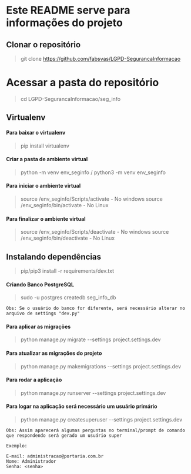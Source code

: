 # Este README serve para informações do projeto


## Clonar o repositório

> git clone https://github.com/fabsvas/LGPD-SegurancaInformacao

# Acessar a pasta do repositório

> cd LGPD-SegurancaInformacao/seg_info

## Virtualenv

#### Para baixar o virtualenv

> pip install virtualenv

#### Criar a pasta de ambiente virtual

> python -m venv env_seginfo / python3 -m venv env_seginfo

#### Para iniciar o ambiente virtual

> source /env_seginfo/Scripts/activate  - No windows
> source /env_seginfo/bin/activate  - No Linux

#### Para finalizar o ambiente virtual

> source /env_seginfo/Scripts/deactivate - No windows
> source /env_seginfo/bin/deactivate - No Linux


## Instalando dependências

> pip/pip3 install -r requirements/dev.txt

	

#### Criando Banco PostgreSQL

> sudo -u postgres createdb seg_info_db

	Obs: Se o usuário do banco for diferente, será necessário alterar no arquivo de settings "dev.py"

#### Para aplicar as migrações

> python manage.py migrate --settings project.settings.dev


#### Para atualizar as migrações do projeto

> python manage.py makemigrations --settings project.settings.dev


#### Para rodar a aplicação

> python manage.py runserver --settings project.settings.dev


#### Para logar na aplicação será necessário um usuário primário

> python manage.py createsuperuser --settings project.settings.dev

	Obs: Assim aparecerá algumas perguntas no terminal/prompt de comando que respondendo será gerado um usuário super

	Exemplo:

	E-mail: administracao@portaria.com.br
	Nome: Administrador
	Senha: <senha>

